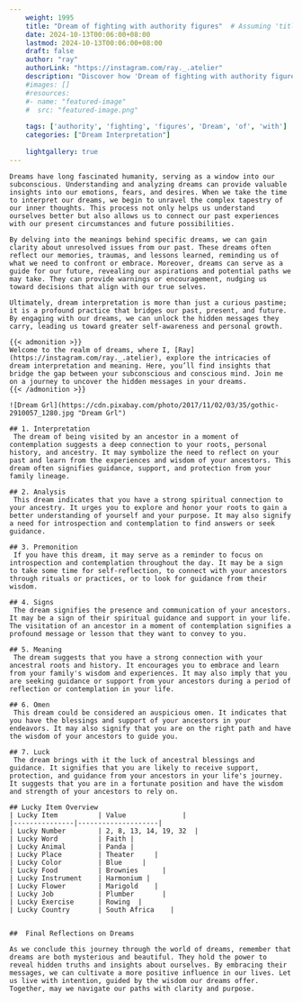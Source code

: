 ```yaml
---
    weight: 1995
    title: "Dream of fighting with authority figures"  # Assuming 'title' column exists
    date: 2024-10-13T00:06:00+08:00
    lastmod: 2024-10-13T00:06:00+08:00
    draft: false
    author: "ray"
    authorLink: "https://instagram.com/ray._.atelier"
    description: "Discover how 'Dream of fighting with authority figures' can interpret your future and uncover its significant meanings in your life."
    #images: []
    #resources:
    #- name: "featured-image"
    #  src: "featured-image.png"
    
    tags: ['authority', 'fighting', 'figures', 'Dream', 'of', 'with']
    categories: ["Dream Interpretation"]
    
    lightgallery: true
---
```

    
    Dreams have long fascinated humanity, serving as a window into our subconscious. Understanding and analyzing dreams can provide valuable insights into our emotions, fears, and desires. When we take the time to interpret our dreams, we begin to unravel the complex tapestry of our inner thoughts. This process not only helps us understand ourselves better but also allows us to connect our past experiences with our present circumstances and future possibilities.
    
    By delving into the meanings behind specific dreams, we can gain clarity about unresolved issues from our past. These dreams often reflect our memories, traumas, and lessons learned, reminding us of what we need to confront or embrace. Moreover, dreams can serve as a guide for our future, revealing our aspirations and potential paths we may take. They can provide warnings or encouragement, nudging us toward decisions that align with our true selves.
    
    Ultimately, dream interpretation is more than just a curious pastime; it is a profound practice that bridges our past, present, and future. By engaging with our dreams, we can unlock the hidden messages they carry, leading us toward greater self-awareness and personal growth.
    
    {{< admonition >}}
    Welcome to the realm of dreams, where I, [Ray](https://instagram.com/ray._.atelier), explore the intricacies of dream interpretation and meaning. Here, you’ll find insights that bridge the gap between your subconscious and conscious mind. Join me on a journey to uncover the hidden messages in your dreams.
    {{< /admonition >}}
    
    ![Dream Grl](https://cdn.pixabay.com/photo/2017/11/02/03/35/gothic-2910057_1280.jpg "Dream Grl")
    
    ## 1. Interpretation
     The dream of being visited by an ancestor in a moment of contemplation suggests a deep connection to your roots, personal history, and ancestry. It may symbolize the need to reflect on your past and learn from the experiences and wisdom of your ancestors. This dream often signifies guidance, support, and protection from your family lineage.
    
    ## 2. Analysis
     This dream indicates that you have a strong spiritual connection to your ancestry. It urges you to explore and honor your roots to gain a better understanding of yourself and your purpose. It may also signify a need for introspection and contemplation to find answers or seek guidance.
    
    ## 3. Premonition
     If you have this dream, it may serve as a reminder to focus on introspection and contemplation throughout the day. It may be a sign to take some time for self-reflection, to connect with your ancestors through rituals or practices, or to look for guidance from their wisdom.
    
    ## 4. Signs
     The dream signifies the presence and communication of your ancestors. It may be a sign of their spiritual guidance and support in your life. The visitation of an ancestor in a moment of contemplation signifies a profound message or lesson that they want to convey to you.
    
    ## 5. Meaning
     The dream suggests that you have a strong connection with your ancestral roots and history. It encourages you to embrace and learn from your family's wisdom and experiences. It may also imply that you are seeking guidance or support from your ancestors during a period of reflection or contemplation in your life.
    
    ## 6. Omen
     This dream could be considered an auspicious omen. It indicates that you have the blessings and support of your ancestors in your endeavors. It may also signify that you are on the right path and have the wisdom of your ancestors to guide you.
    
    ## 7. Luck
     The dream brings with it the luck of ancestral blessings and guidance. It signifies that you are likely to receive support, protection, and guidance from your ancestors in your life's journey. It suggests that you are in a fortunate position and have the wisdom and strength of your ancestors to rely on.
    
    ## Lucky Item Overview
    | Lucky Item          | Value              |
    |---------------|--------------------|
    | Lucky Number        | 2, 8, 13, 14, 19, 32  |
    | Lucky Word          | Faith |
    | Lucky Animal        | Panda |
    | Lucky Place         | Theater     |
    | Lucky Color         | Blue     |
    | Lucky Food          | Brownies      |
    | Lucky Instrument    | Harmonium |
    | Lucky Flower        | Marigold    |
    | Lucky Job           | Plumber       |
    | Lucky Exercise      | Rowing  |
    | Lucky Country       | South Africa    |
    
    
    ##  Final Reflections on Dreams
    
    As we conclude this journey through the world of dreams, remember that dreams are both mysterious and beautiful. They hold the power to reveal hidden truths and insights about ourselves. By embracing their messages, we can cultivate a more positive influence in our lives. Let us live with intention, guided by the wisdom our dreams offer. Together, may we navigate our paths with clarity and purpose.
    